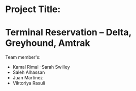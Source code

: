 # Project Title: 
# Terminal Reservation – Delta, Greyhound, Amtrak

Team member's: 
- Kamal Rimal 
-Sarah Swilley 
- Saleh Alhassan 
- Juan Martinez 
- Viktoriya Rasuli
